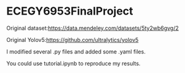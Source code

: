 # ECEGY6953FinalProject
Original dataset:https://data.mendeley.com/datasets/5ty2wb6gvg/2

Original Yolov5:https://github.com/ultralytics/yolov5

I modified several .py files and added some .yaml files.

You could use tutorial.ipynb to reproduce my results.